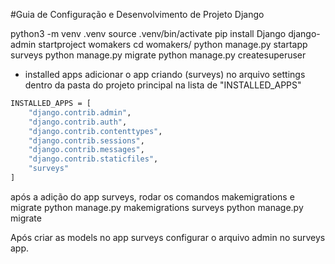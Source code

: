 #Guia de Configuração e Desenvolvimento de Projeto Django

python3 -m venv .venv
source .venv/bin/activate
pip install Django
django-admin startproject womakers
cd womakers/
python manage.py startapp surveys
python manage.py migrate
python manage.py createsuperuser

- installed apps
adicionar o app criando (surveys) no arquivo settings dentro da pasta do projeto principal na lista de "INSTALLED_APPS"

```bash
INSTALLED_APPS = [
    "django.contrib.admin",
    "django.contrib.auth",
    "django.contrib.contenttypes",
    "django.contrib.sessions",
    "django.contrib.messages",
    "django.contrib.staticfiles",
    "surveys"
]
```
após a adição do app surveys, rodar os comandos makemigrations e migrate
python manage.py makemigrations surveys
python manage.py migrate

Após criar as models no app surveys configurar o arquivo admin no surveys app.